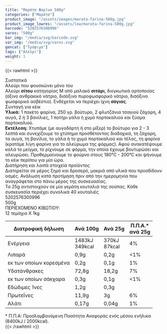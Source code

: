 ```yaml
---
title: "Μαράτα Φαρίνα 500g"
categories: ["Μαράτα"]
product_image: "/assets/images/marata-farina-500g.jpg"
product_image_lowres: "/assets/low/marata-farina-500g.jpg"
barcode: "5202576300996"
varos: "500g"
bar_img: "/media/svg/barcode.svg"
var_img: "/media/svg/varos.svg"
gencat: ["Τρόφιμα"]
tags: ["Αλεύρι"]
weight: 1
---
```

{{< rawhtml >}}

<div class="product">
    <div id="sistatika">Συστατικά</div>
    <div class="alltext">Αλεύρι που φουσκώνει μόνο του<br>Αλεύρι <strong>σίτου</strong>&nbsp;κατηγορίας Μ από
        μαλακό&nbsp;<strong>σιτάρι</strong>, διογκωτικά αρτοποιίας (όξινο ανθρακικό νάτριο, δισόξινο πυροφωσφορικό
        νάτριο, δισόξινο φωσφορικό ασβέστιο). Ενδέχεται να περιέχει ίχνη&nbsp;<strong>σόγιας</strong>.</div>
   <div class="sred sp10 steee sfwb">Συνταγή για κέικ</div>
   <div class="seee sp15">
        <strong>Υλικά:</strong> 1 πακέτο φαρίνα, 250 γρ. βούτυρο, 2 φλυτζάνια τσαγιού ζάχαρη, 4 αυγά, 2 ή 3 βανίλιες, 1
            ποτήρι γάλα ή χυμό πορτοκαλιού και ξύσμα πορτοκαλιού. <br><strong>Εκτέλεση:</strong> Χτυπάμε (με αυγοδάρτη ή στο
            μίξερ) το βούτυρο για 2 - 3 λεπτά και συνεχίζουμε το χτύπημα προσθέτοντας διαδοχικά, τη ζάχαρη, τα αυγά, τη
            βανίλια, το γάλα ή το χυμό πορτοκαλιού και τέλος, τη φαρίνα (κρατάμε λίγη φαρίνα για το αλεύρωμα της φόρμας).
            Αφού ανακατέψουμε καλά το μείγμα, το ρίχνουμε σε φόρμα, την οποία έχουμε βουτυρώσει και αλευρώσει.
            Προθερμαίνουμε το φούρνο στους 180°C - 200°C και ψήνουμε το κέικ περίπου για μία ώρα.
   </div>
   <div class="keno"></div>
    <div id="loipa">Διατήρηση και λοιπά στοιχεία προϊόντος</div>
    <div class="alltext">Διατηρείται σε μέρος ξηρό και δροσερό, μακριά από υλικά που προσδίδουν οσμές. Ανάλωση κατά
        προτίμηση πριν από την ημερομηνία που αναγράφεται στο πάνω μέρος της συσκευασίας.<br>Τα 25g αντιστοιχούν σε μία
        γεμάτη κουταλιά της σούπας. Κάθε συσκευασία περιέχει συνολικά 40 κουταλιές</div>
    <div id="barcode">
        <div id="barimage1"></div><span id="bartext">5202576300996</span>
    </div>
    <div id="varos">
        <div id="varosimage1"></div><span id="varostext">500g</span>
    </div>
    <div id="kivotio">ΠΕΡΙΕΧΟΜΕΝΟ ΚΙΒΩΤΙΟΥ:<br>12 τεμάχια X 1kg</div>
    <div class="tabout">
        <table id="diatable" class="dia2">
            <thead>
                <tr>
                    <th>Διατροφική δήλωση</th>
                    <th>Ανά 100g</th>
                    <th>Ανά 25g</th>
                    <th>Π.Π.Α.*<br />ανά 25g</th>
                </tr>
            </thead>
            <tbody>
                <tr>
                    <td>Ενέργεια</td>
                    <td>1483kJ<br />349kcal</td>
                    <td>370kJ<br />87kcal</td>
                    <td>4%</td>
                </tr>
                <tr>
                    <td>Λιπαρά</td>
                    <td>0,9g</td>
                    <td>0,2g</td>
                    <td>&lt;1%</td>
                </tr>
                <tr>
                    <td>εκ των οποίων κορεσμένα</td>
                    <td>0,2g</td>
                    <td>0,1g</td>
                    <td>1%</td>
                </tr>
                <tr>
                    <td>Υδατάνθρακες</td>
                    <td>72,8g</td>
                    <td>18,2g</td>
                    <td>7%</td>
                </tr>
                <tr>
                    <td>εκ των οποίων σάκχαρα</td>
                    <td>0,3g</td>
                    <td>0,1g</td>
                    <td>&lt;1%</td>
                </tr>
                <tr>
                    <td>Εδώδιμες Ίνες</td>
                    <td>1,2g</td>
                    <td>0,3g</td>
                    <td> </td>
                </tr>
                <tr>
                    <td>Πρωτεΐνες</td>
                    <td>11,9g</td>
                    <td>3g</td>
                    <td>6%</td>
                </tr>
                <tr>
                    <td>Αλάτι</td>
                    <td>0,17g</td>
                    <td>0,04g</td>
                    <td>1%</td>
                </tr>
            </tbody>
        </table>
    </div>
    <div class="alltext">* Π.Π.Α: Προσλαμβανόμενη Ποσότητα Αναφοράς ενός μέσου ενήλικα (8400kJ / 2000kcal).</div>
    <div class="pimg"></div>
</div>
{{< /rawhtml >}}